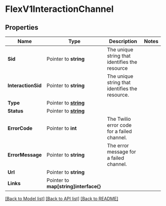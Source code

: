 # FlexV1InteractionChannel

## Properties

Name | Type | Description | Notes
------------ | ------------- | ------------- | -------------
**Sid** | Pointer to **string** | The unique string that identifies the resource |
**InteractionSid** | Pointer to **string** | The unique string that identifies the resource. |
**Type** | Pointer to [**string**](InteractionChannelEnumType.md) |  |
**Status** | Pointer to [**string**](InteractionChannelEnumChannelStatus.md) |  |
**ErrorCode** | Pointer to **int** | The Twilio error code for a failed channel. |
**ErrorMessage** | Pointer to **string** | The error message for a failed channel. |
**Url** | Pointer to **string** |  |
**Links** | Pointer to **map[string]interface{}** |  |

[[Back to Model list]](../README.md#documentation-for-models) [[Back to API list]](../README.md#documentation-for-api-endpoints) [[Back to README]](../README.md)


